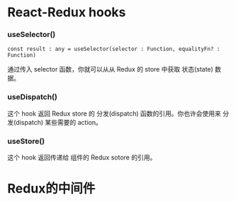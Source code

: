 # React-Redux hooks
### useSelector()
```
const result : any = useSelector(selector : Function, equalityFn? : Function)
```
通过传入 selector 函数，你就可以从从 Redux 的 store 中获取 状态(state) 数据。

### useDispatch()
这个 hook 返回 Redux store 的 分发(dispatch) 函数的引用。你也许会使用来 分发(dispatch) 某些需要的 action。

### useStore()
这个 hook 返回传递给 组件的 Redux sotore 的引用。

# Redux的中间件
